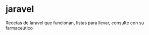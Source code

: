 jaravel
=======

Recetas de laravel que funcionan, listas para llevar, consulte con su farmaceútico
